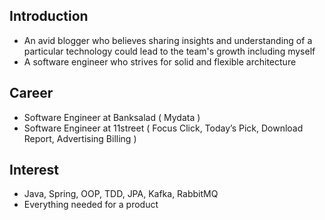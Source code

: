 ## Introduction

- An avid blogger who believes sharing insights and understanding of a particular technology could lead to the team's growth including myself
- A software engineer who strives for solid and flexible architecture

## Career

- Software Engineer at Banksalad ( Mydata )
- Software Engineer at 11street ( Focus Click, Today’s Pick, Download Report, Advertising Billing )

## Interest

- Java, Spring, OOP, TDD, JPA, Kafka, RabbitMQ
- Everything needed for a product
